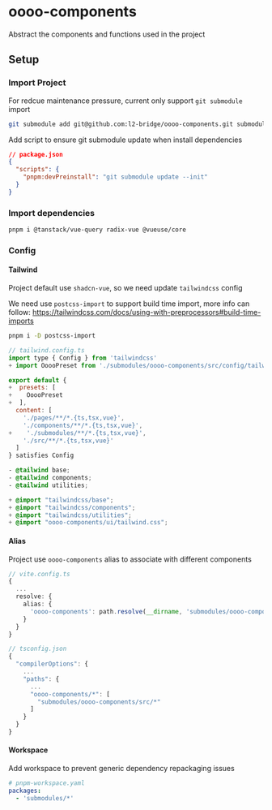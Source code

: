 # oooo-components
Abstract the components and functions used in the project

## Setup

### Import Project
For redcue maintenance pressure, current only support `git submodule` import

```bash
git submodule add git@github.com:l2-bridge/oooo-components.git submodules/oooo-components
```

Add script to ensure git submodule update when install dependencies

```json
// package.json
{
  "scripts": {
    "pnpm:devPreinstall": "git submodule update --init"
  }
}
```

### Import dependencies
```bash
pnpm i @tanstack/vue-query radix-vue @vueuse/core
```

### Config

#### Tailwind
Project default use `shadcn-vue`, so we need update `tailwindcss` config

We need use `postcss-import` to support build time import, more info can follow: https://tailwindcss.com/docs/using-with-preprocessors#build-time-imports

```bash
pnpm i -D postcss-import
```

```js
// tailwind.config.ts
import type { Config } from 'tailwindcss'
+ import OoooPreset from './submodules/oooo-components/src/config/tailwind.preset.js'

export default {
+  presets: [
+    OoooPreset
+  ],
  content: [
    './pages/**/*.{ts,tsx,vue}',
    './components/**/*.{ts,tsx,vue}',
+    './submodules/**/*.{ts,tsx,vue}',
    './src/**/*.{ts,tsx,vue}'
  ]
} satisfies Config
```

```css
- @tailwind base;
- @tailwind components;
- @tailwind utilities;

+ @import "tailwindcss/base";
+ @import "tailwindcss/components";
+ @import "tailwindcss/utilities";
+ @import "oooo-components/ui/tailwind.css";
```

#### Alias
Project use `oooo-components` alias to associate with different components

```ts
// vite.config.ts
{
  ...
  resolve: {
    alias: {
      'oooo-components': path.resolve(__dirname, 'submodules/oooo-components/src')
    }
  }
}
```

```ts
// tsconfig.json
{
  "compilerOptions": {
    ...
    "paths": {
      ...
      "oooo-components/*": [
        "submodules/oooo-components/src/*"
      ]
    }
  }
}
```

#### Workspace
Add workspace to prevent generic dependency repackaging issues

```yaml
# pnpm-workspace.yaml
packages:
  - 'submodules/*'
```
